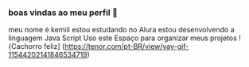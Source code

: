 ### boas vindas ao meu perfil 💙
meu nome é kemili
estou estudando no Alura
 estou desenvolvendo a linguagem Java Script
 Uso este Espaço para organizar meus projetos
 !{Cachorro feliz] (https://tenor.com/pt-BR/view/yay-gif-11544202141846534719)
 
 
 
